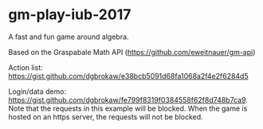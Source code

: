 # gm-play-iub-2017
A fast and fun game around algebra.

Based on the Graspabale Math API (https://github.com/eweitnauer/gm-api)

Action list: https://gist.github.com/dgbrokaw/e38bcb5091d68fa1068a2f4e2f6284d5

Login/data demo: https://gist.github.com/dgbrokaw/fe799f8319f0384558f62f8d748b7ca9.
Note that the requests in this example will be blocked. When the game is hosted on an https server, the requests will not be blocked.
